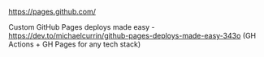 https://pages.github.com/

Custom GitHub Pages deploys made easy  - https://dev.to/michaelcurrin/github-pages-deploys-made-easy-343o (GH Actions + GH Pages for any tech stack)
